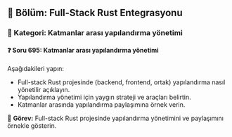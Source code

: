## 📘 Bölüm: Full-Stack Rust Entegrasyonu  
### 🔹 Kategori: Katmanlar arası yapılandırma yönetimi  
#### ❓ Soru 695: Katmanlar arası yapılandırma yönetimi

Aşağıdakileri yapın:

- Full-stack Rust projesinde (backend, frontend, ortak) yapılandırma nasıl yönetilir açıklayın.
- Yapılandırma yönetimi için yaygın strateji ve araçları belirtin.
- Katmanlar arasında yapılandırma paylaşımına örnek verin.

🔧 **Görev:** Full-stack Rust projesinde yapılandırma yönetimini ve paylaşımını örnekle gösterin.
